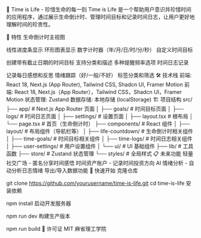 📘 Time is Life - 珍惜生命的每一刻
Time is Life 是一个帮助用户意识并珍惜时间的应用程序，通过展示生命倒计时、管理时间目标和记录时间日志，让用户更好地理解时间的珍贵性。

🚀 特性
生命倒计时主视图

线性进度条显示
环形图表显示
数字计时器（年/月/日/时/分/秒）
自定义时间目标

创建带有截止日期的时间目标
支持分类和描述
多种提醒频率选项
时间日志记录

记录每日感想和反思
情绪跟踪（好/一般/不好）
标签分类和筛选
🛠️ 技术栈
前端: React 18, Next.js (App Router), Tailwind CSS, Shadcn UI, Framer Motion
前端: React 18, Next.js（App Router），Tailwind CSS，Shadcn UI，Framer Motion
状态管理: Zustand
数据存储: 本地存储 (localStorage)
🏗️ 项目结构
src/
├── app/                # Next.js App Router 页面
│   ├── goals/          # 时间目标页面
│   ├── logs/           # 时间日志页面
│   ├── settings/       # 设置页面
│   ├── layout.tsx      # 根布局
│   └── page.tsx        # 首页（生命倒计时）
├── components/         # React 组件
│   ├── layout/         # 布局组件（导航栏等）
│   ├── life-countdown/ # 生命倒计时相关组件
│   ├── time-goals/     # 时间目标相关组件
│   ├── time-logs/      # 时间日志相关组件
│   ├── user-settings/  # 用户设置组件
│   └── ui/             # UI 基础组件
├── lib/                # 工具函数
├── store/              # Zustand 状态管理
└── styles/             # 全局样式
📋 未来功能
轻量社交广场 - 匿名分享时间感悟
时间资产账户 - 记录时间投资方向
AI 情绪分析 - 自动分析日志情绪
导出/导入数据功能
🚦 快速开始
克隆仓库

git clone https://github.com/yourusername/time-is-life.git
cd time-is-life
安装依赖

npm install
启动开发服务器

npm run dev
构建生产版本

npm run build
📝 许可证
MIT  麻省理工学院
